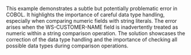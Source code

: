 This example demonstrates a subtle but potentially problematic error in COBOL. It highlights the importance of careful data type handling, especially when comparing numeric fields with string literals. The error arises when the WS-CUSTOMER-NAME field is inadvertently treated as numeric within a string comparison operation. The solution showcases the correction of the data type handling and the importance of checking all possible data types during comparison operations.